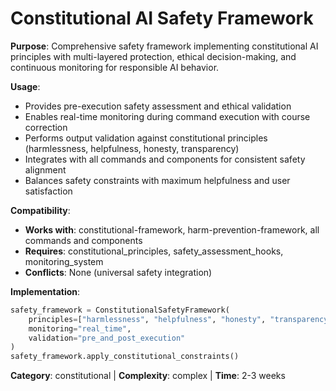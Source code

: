 # Constitutional AI Safety Framework

**Purpose**: Comprehensive safety framework implementing constitutional AI principles with multi-layered protection, ethical decision-making, and continuous monitoring for responsible AI behavior.

**Usage**: 
- Provides pre-execution safety assessment and ethical validation
- Enables real-time monitoring during command execution with course correction
- Performs output validation against constitutional principles (harmlessness, helpfulness, honesty, transparency)
- Integrates with all commands and components for consistent safety alignment
- Balances safety constraints with maximum helpfulness and user satisfaction

**Compatibility**: 
- **Works with**: constitutional-framework, harm-prevention-framework, all commands and components
- **Requires**: constitutional_principles, safety_assessment_hooks, monitoring_system
- **Conflicts**: None (universal safety integration)

**Implementation**:
```python
safety_framework = ConstitutionalSafetyFramework(
    principles=["harmlessness", "helpfulness", "honesty", "transparency"],
    monitoring="real_time",
    validation="pre_and_post_execution"
)
safety_framework.apply_constitutional_constraints()
```

**Category**: constitutional | **Complexity**: complex | **Time**: 2-3 weeks